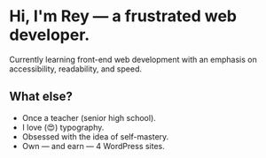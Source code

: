 # Hi, I'm Rey — a frustrated web developer.

Currently learning front-end web development with an emphasis on accessibility, readability, and speed.

## What else?
* Once a teacher (senior high school).
* I love (😍) typography.
* Obsessed with the idea of self-mastery.
* Own — and earn — 4 WordPress sites.

<!--
**reyortilla/reyortilla** is a ✨ _special_ ✨ repository because its `README.md` (this file) appears on your GitHub profile.

Here are some ideas to get you started:

- 🔭 I’m currently working on ...
- 🌱 I’m currently learning ...
- 👯 I’m looking to collaborate on ...
- 🤔 I’m looking for help with ...
- 💬 Ask me about ...
- 📫 How to reach me: ...
- 😄 Pronouns: ...
- ⚡ Fun fact: ...
-->
